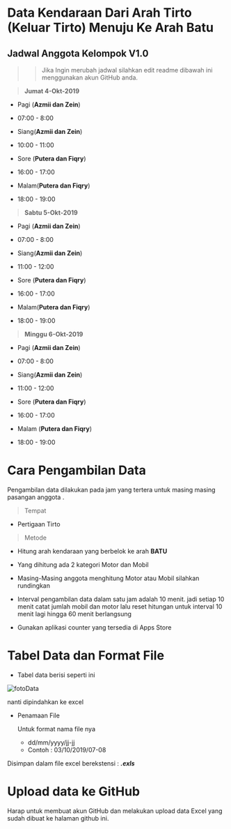 # Data Kendaraan Dari Arah Tirto (Keluar Tirto) Menuju Ke Arah Batu

## Jadwal Anggota Kelompok V1.0

>> Jika Ingin merubah jadwal silahkan edit readme dibawah ini menggunakan akun GitHub anda.

> **Jumat 4-Okt-2019**

* Pagi (**Azmii dan Zein**)
 * 07:00 - 8:00

* Siang(**Azmii dan Zein**)
 * 10:00 - 11:00

* Sore (**Putera dan Fiqry**)
 * 16:00 - 17:00

* Malam(**Putera dan Fiqry**)
 * 18:00 - 19:00

 

> **Sabtu 5-Okt-2019**

* Pagi (**Azmii dan Zein**)
 * 07:00 - 8:00

* Siang(**Azmii dan Zein**)
 * 11:00 - 12:00

* Sore (**Putera dan Fiqry**)
 * 16:00 - 17:00 

* Malam(**Putera dan Fiqry**)
 * 18:00 - 19:00


> **Minggu 6-Okt-2019**

* Pagi (**Azmii dan Zein**)
 * 07:00 - 8:00

* Siang(**Azmii dan Zein**)
 * 11:00 - 12:00

* Sore (**Putera dan Fiqry**)
 * 16:00 - 17:00 

* Malam (**Putera dan Fiqry**)
 * 18:00 - 19:00


# Cara Pengambilan Data

Pengambilan data dilakukan pada jam yang tertera untuk masing masing pasangan anggota .

> Tempat

* Pertigaan Tirto

> Metode

* Hitung arah kendaraan yang berbelok ke arah **BATU**

* Yang dihitung ada 2 kategori Motor dan Mobil

* Masing-Masing anggota menghitung Motor atau Mobil silahkan rundingkan

* Interval pengambilan data dalam satu jam adalah 10 menit. jadi setiap 10 menit catat jumlah mobil dan motor lalu reset   hitungan untuk interval 10 menit lagi hingga 60 menit berlangsung

* Gunakan aplikasi counter yang tersedia di Apps Store 

# Tabel Data dan Format File

* Tabel data berisi seperti ini


![fotoData](https://i.ibb.co/0fkBZfv/Screenshot-from-2019-10-03-23-37-07.png)

nanti dipindahkan ke excel

* Penamaan File
  
  Untuk format nama file nya 
  

  * dd/mm/yyyy/jj-jj
  * Contoh : 03/10/2019/07-08

Disimpan dalam file excel berekstensi : _**.exls**_

# Upload data ke GitHub

Harap untuk membuat akun GitHub dan melakukan upload data Excel yang sudah dibuat ke halaman github ini.
